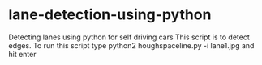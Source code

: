 # lane-detection-using-python
Detecting lanes using python for self driving cars
This script is to detect edges.
To run this script
type python2 houghspaceline.py -i lane1.jpg
and hit enter
